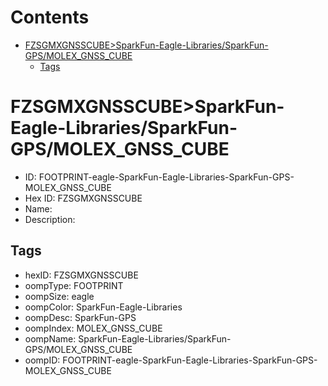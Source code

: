 



Contents
========

* [FZSGMXGNSSCUBE>SparkFun-Eagle-Libraries/SparkFun-GPS/MOLEX_GNSS_CUBE](#fzsgmxgnsscubesparkfun-eagle-librariessparkfun-gpsmolex_gnss_cube)
	* [Tags](#tags)

# FZSGMXGNSSCUBE>SparkFun-Eagle-Libraries/SparkFun-GPS/MOLEX_GNSS_CUBE

- ID: FOOTPRINT-eagle-SparkFun-Eagle-Libraries-SparkFun-GPS-MOLEX_GNSS_CUBE
- Hex ID: FZSGMXGNSSCUBE
- Name: 
- Description: 

## Tags

- hexID: FZSGMXGNSSCUBE
- oompType: FOOTPRINT
- oompSize: eagle
- oompColor: SparkFun-Eagle-Libraries
- oompDesc: SparkFun-GPS
- oompIndex: MOLEX_GNSS_CUBE
- oompName: SparkFun-Eagle-Libraries/SparkFun-GPS/MOLEX_GNSS_CUBE
- oompID: FOOTPRINT-eagle-SparkFun-Eagle-Libraries-SparkFun-GPS-MOLEX_GNSS_CUBE
